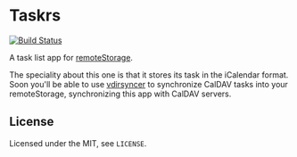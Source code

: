 # Taskrs

[![Build Status](https://travis-ci.org/untitaker/taskrs.svg)](https://travis-ci.org/untitaker/taskrs)

A task list app for [remoteStorage](http://remotestorage.io/).

The speciality about this one is that it stores its task in the iCalendar
format. Soon you'll be able to use
[vdirsyncer](https://github.com/untitaker/vdirsyncer) to synchronize CalDAV
tasks into your remoteStorage, synchronizing this app with CalDAV servers.

## License

Licensed under the MIT, see `LICENSE`.
